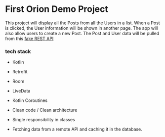 
# First Orion Demo Project #  
  
This project will display all the Posts from all the Users in a list. When a Post is clicked, the User information will be shown in another page.
 The app will also allow users to create a new Post. The Post and User data will be pulled from this
  [fake REST API](https://jsonplaceholder.typicode.com/) 

  
### tech stack ###  
  
* Kotlin
* Retrofit  
* Room
* LiveData
* Kotlin Coroutines

  
* Clean code / Clean architecture
* Single responsibility in classes
* Fetching data from a remote API and caching it in the database.
 

